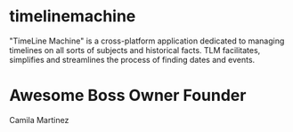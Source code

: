 timelinemachine
===============

"TimeLine Machine" is a cross-platform application dedicated to managing timelines on all sorts of subjects and historical facts. TLM facilitates, simplifies and streamlines the process of finding dates and events.

Awesome Boss Owner Founder
==========================
Camila Martinez
